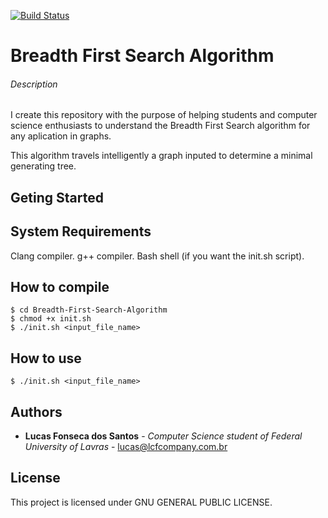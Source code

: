 [![Build 
Status](https://travis-ci.org/LucasFonsecadosSantos/Lexical-Analyzer.svg?branch=master)](https://travis-ci.org/LucasFonsecadosSantos/Lexical-Analyzer)
# Breadth First Search Algorithm
###### Description
I create this repository with the purpose of helping students and computer science enthusiasts to understand the Breadth First Search algorithm for any aplication in graphs.

This algorithm travels intelligently a graph inputed to determine a minimal generating tree.

## Geting Started


## System Requirements
Clang compiler.
g++ compiler.
Bash shell (if you want the init.sh script).

## How to compile

```
$ cd Breadth-First-Search-Algorithm
$ chmod +x init.sh
$ ./init.sh <input_file_name>
```

## How to use

```
$ ./init.sh <input_file_name>
```

## Authors
* **Lucas Fonseca dos Santos** - *Computer Science student of Federal University of Lavras* - lucas@lcfcompany.com.br

## License
This project is licensed under  GNU GENERAL PUBLIC LICENSE.

